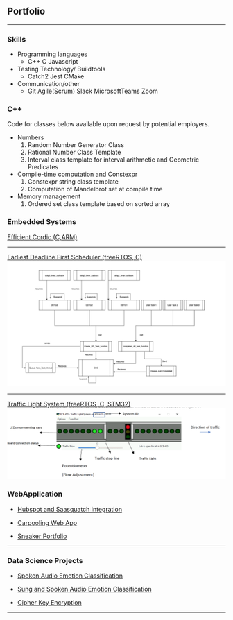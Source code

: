 ## Portfolio

---
### Skills
  - Programming languages 
    - C++   C    Javascript 
  - Testing Technology/ Buildtools  
    - Catch2    Jest    CMake 
  - Communication/other 
     - Git   Agile(Scrum)   Slack   MicrosoftTeams    Zoom   


### C++ 
 Code for classes below available upon request by potential employers. 
  - Numbers  
    1. Random Number Generator Class
    2. Rational Number Class Template
    3. Interval class template for interval arithmetic and Geometric Predicates
  - Compile-time computation and Constexpr 
    1. Constexpr string class template
    2. Computation of Mandelbrot set at compile time
  - Memory management 
    1. Ordered set class template based on sorted array


### Embedded Systems

[Efficient Cordic (C,ARM)](https://github.com/MAsimSENG/Cordic)

---

[Earliest Deadline First Scheduler (freeRTOS, C)](/pdf/EDF_FOR_PORTFOLIO.pdf)
<img src="images/EDF_IMAGE.png?raw=true"/>

---

[Traffic Light System (freeRTOS, C, STM32)](/pdf/TLS_FOR_PORTFOLIO.pdf)
<img src="images/traffic_light_interface.png?raw=true"/>


### WebApplication

- [Hubspot and Saasquatch integration](https://github.com/SENG499-team-2/SaaSquatch-HubSpot-integration)

- [Carpooling Web App](https://carpoolcanada.herokuapp.com/)

- [Sneaker Portfolio](https://github.com/MAsimSENG/seng350f19-project-2-3/)


---


### Data Science Projects

- [Spoken Audio Emotion Classification](/pdf/SpokenEmotion.pdf)

- [Sung and Spoken Audio Emotion Classification](/pdf/Spoken_Sung.pdf)

- [Cipher Key Encryption](https://github.com/MAsimSENG/Ciphers_Genetic_algorithm)


---

